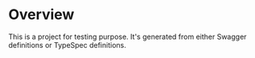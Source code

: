 # Overview

This is a project for testing purpose. It's generated from either Swagger definitions or TypeSpec definitions.

